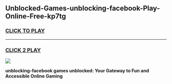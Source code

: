 
## Unblocked-Games-unblocking-facebook-Play-Online-Free-kp7tg
<h3>
<a href="https://premium76.site?title=unblocking-facebook&ref=26A">CLICK TO PLAY</a></h3>
<hr>

<h3>
<a href="https://premium76.site?title=unblocking-facebook&ref=26A">CLICK 2 PLAY</a>
  
</h3>

<a href="https://premium76.site?title=unblocking-facebook&ref=26A"><img src="https://clearcache.store/games.png"></a>


**unblocking-facebook games unblocked: Your Gateway to Fun and Accessible Online Gaming**
